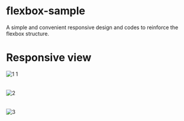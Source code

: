 # flexbox-sample
A simple and convenient responsive design and codes to reinforce the flexbox structure.

# Responsive view

![1 1](https://user-images.githubusercontent.com/49809450/102380290-cd03db80-3fd8-11eb-9fad-f894cf364335.PNG) <br> <br> <br>
![2](https://user-images.githubusercontent.com/49809450/102380296-ce350880-3fd8-11eb-9986-d331f9307d30.PNG) <br> <br> <br>
![3](https://user-images.githubusercontent.com/49809450/102380299-cf663580-3fd8-11eb-957d-d6fe03aeed8e.PNG)
